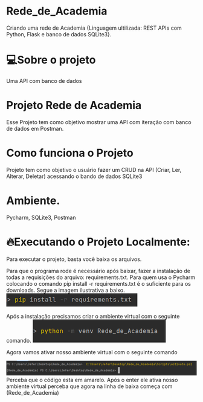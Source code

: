# Rede_de_Academia
 Criando uma rede de Academia {Linguagem ultilizada: REST APIs com Python, Flask e banco de dados SQLite3}.

# 💻Sobre o projeto
Uma API com banco de dados

# Projeto Rede de Academia
Esse Projeto tem como objetivo mostrar uma API com iteração com banco de dados em Postman.

# Como funciona o Projeto
Projeto tem como objetivo o usuário fazer um CRUD na API (Criar, Ler, Alterar, Deletar) acessando o bando de dados SQLite3

# Ambiente.
Pycharm, SQLite3, Postman
 
# 🔥Executando o Projeto Localmente:
Para executar o projeto, basta você baixa os arquivos.

Para que o programa rode é necessário após baixar, fazer a instalação de todas a requisições do arquivo: requirements.txt. Para quem usa o Pycharm colocando o comando pip install -r requirements.txt é o suficiente para os downloads. Segue a imagem ilustrativa a baixo.
![img_2.png](img_2.png)

Após a instalação precisamos criar o ambiente virtual com o seguinte comando.
![img_1.png](img_1.png)

Agora vamos ativar nosso ambiente virtual com o seguinte comando

![img_3.png](img_3.png)
Perceba que o código esta em amarelo. Após o enter ele ativa nosso ambiente virtual perceba que agora na linha de baixa começa com (Rede_de_Academia)
